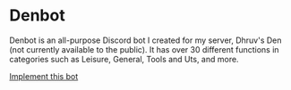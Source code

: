 # Denbot
Denbot is an all-purpose Discord bot I created for my server, Dhruv's Den (not currently available to the public). It has over 30 different functions in categories such as Leisure, General, Tools and Uts, and more.

[Implement this bot](https://discord.com/api/oauth2/authorize?client_id=791309974894149652&permissions=1074785345&scope=bot)
